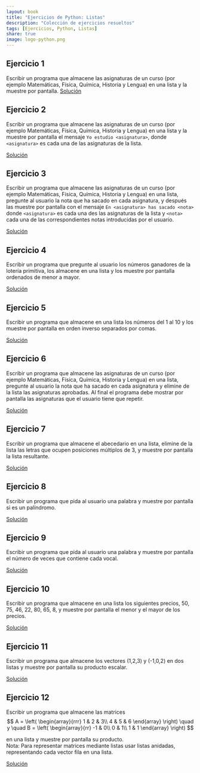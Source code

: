 ```yaml
---
layout: book
title: "Ejercicios de Python: Listas"
description: "Colección de ejercicios resueltos"
tags: [Ejercicios, Python, Listas]
share: true
image: logo-python.png
---
```


## Ejercicio 1

Escribir un programa que almacene las asignaturas de un curso (por ejemplo Matemáticas, Física, Química, Historia y Lengua) en una lista y la muestre por pantalla. 
[Solución](https://nbviewer.jupyter.org/github/asalber/asalber.github.io/blob/master/python/ejercicios/soluciones/listas-tuplas/ejercicio1.ipynb)

## Ejercicio 2

Escribir un programa que almacene las asignaturas de un curso (por ejemplo Matemáticas, Física, Química, Historia y Lengua) en una lista y la muestre por pantalla el mensaje `Yo estudio <asignatura>`, donde `<asignatura>` es cada una de las asignaturas de la lista. 

[Solución](https://nbviewer.jupyter.org/github/asalber/asalber.github.io/blob/master/python/ejercicios/soluciones/listas-tuplas/ejercicio2.ipynb)

## Ejercicio 3

Escribir un programa que almacene las asignaturas de un curso (por ejemplo Matemáticas, Física, Química, Historia y Lengua) en una lista, pregunte al usuario la nota que ha sacado en cada asignatura, y después las muestre por pantalla con el mensaje `En <asignatura> has sacado <nota>` donde `<asignatura>` es cada una des las asignaturas de la lista y `<nota>` cada una de las correspondientes notas introducidas por el usuario.

[Solución](https://nbviewer.jupyter.org/github/asalber/asalber.github.io/blob/master/python/ejercicios/soluciones/listas-tuplas/ejercicio3.ipynb)

## Ejercicio 4

Escribir un programa que pregunte al usuario los números ganadores de la lotería primitiva, los almacene en una lista y los muestre por pantalla ordenados de menor a mayor.

[Solución](https://nbviewer.jupyter.org/github/asalber/asalber.github.io/blob/master/python/ejercicios/soluciones/listas-tuplas/ejercicio4.ipynb)

## Ejercicio 5

Escribir un programa que almacene en una lista los números del 1 al 10 y los muestre por pantalla en orden inverso separados por comas.

[Solución](https://nbviewer.jupyter.org/github/asalber/asalber.github.io/blob/master/python/ejercicios/soluciones/listas-tuplas/ejercicio5.ipynb)

## Ejercicio 6

Escribir un programa que almacene las asignaturas de un curso (por ejemplo Matemáticas, Física, Química, Historia y Lengua) en una lista, pregunte al usuario la nota que ha sacado en cada asignatura y elimine de la lista las asignaturas aprobadas. Al final el programa debe mostrar por pantalla las asignaturas que el usuario tiene que repetir.

[Solución](https://nbviewer.jupyter.org/github/asalber/asalber.github.io/blob/master/python/ejercicios/soluciones/listas-tuplas/ejercicio6.ipynb)

## Ejercicio 7

Escribir un programa que almacene el abecedario en una lista, elimine de la lista las letras que ocupen posiciones múltiplos de 3, y muestre por pantalla la lista resultante.

[Solución](https://nbviewer.jupyter.org/github/asalber/asalber.github.io/blob/master/python/ejercicios/soluciones/listas-tuplas/ejercicio7.ipynb)

## Ejercicio 8

Escribir un programa que pida al usuario una palabra y muestre por pantalla si es un palíndromo.

[Solución](https://nbviewer.jupyter.org/github/asalber/asalber.github.io/blob/master/python/ejercicios/soluciones/listas-tuplas/ejercicio8.ipynb)

## Ejercicio 9

Escribir un programa que pida al usuario una palabra y muestre por pantalla el número de veces que contiene cada vocal.

[Solución](https://nbviewer.jupyter.org/github/asalber/asalber.github.io/blob/master/python/ejercicios/soluciones/listas-tuplas/ejercicio9.ipynb)

## Ejercicio 10

Escribir un programa que almacene en una lista los siguientes precios, 50, 75, 46, 22, 80, 65, 8, y muestre por pantalla el menor y el mayor de los precios.

[Solución](https://nbviewer.jupyter.org/github/asalber/asalber.github.io/blob/master/python/ejercicios/soluciones/listas-tuplas/ejercicio10.ipynb)

## Ejercicio 11

Escribir un programa que almacene los vectores (1,2,3) y (-1,0,2) en dos listas y muestre por pantalla su producto escalar.

[Solución](https://nbviewer.jupyter.org/github/asalber/asalber.github.io/blob/master/python/ejercicios/soluciones/listas-tuplas/ejercicio11.ipynb)

## Ejercicio 12

Escribir un programa que almacene las matrices
$$
A = \left(
  \begin{array}{rrr}
  1 & 2 & 3\\
  4 & 5 & 6
  \end{array}
  \right)
  \quad  y
  \quad
  B = \left(
  \begin{array}{rr}
  -1 & 0\\
  0 & 1\\
  1 & 1
  \end{array}
  \right)
$$

en una lista y muestre por pantalla su producto.  
Nota: Para representar matrices mediante listas usar listas anidadas, representando cada vector fila en una lista.

[Solución](https://nbviewer.jupyter.org/github/asalber/asalber.github.io/blob/master/python/ejercicios/soluciones/listas-tuplas/ejercicio12.ipynb)